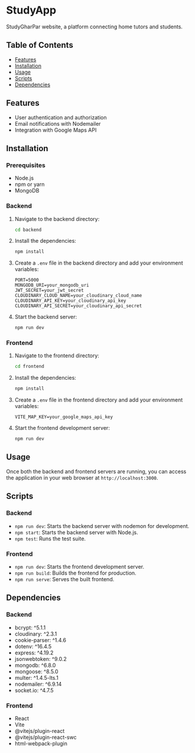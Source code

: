 # StudyApp

StudyGharPar website, a platform connecting home tutors and students.

## Table of Contents

- [Features](#features)
- [Installation](#installation)
- [Usage](#usage)
- [Scripts](#scripts)
- [Dependencies](#dependencies)

## Features

- User authentication and authorization
- Email notifications with Nodemailer
- Integration with Google Maps API

## Installation

### Prerequisites

- Node.js
- npm or yarn
- MongoDB

### Backend

1. Navigate to the backend directory:

    ```sh
    cd backend
    ```

2. Install the dependencies:

    ```sh
    npm install
    ```

3. Create a `.env` file in the backend directory and add your environment variables:

    ```env
    PORT=5000
    MONGODB_URI=your_mongodb_uri
    JWT_SECRET=your_jwt_secret
    CLOUDINARY_CLOUD_NAME=your_cloudinary_cloud_name
    CLOUDINARY_API_KEY=your_cloudinary_api_key
    CLOUDINARY_API_SECRET=your_cloudinary_api_secret
    ```

4. Start the backend server:

    ```sh
    npm run dev
    ```

### Frontend

1. Navigate to the frontend directory:

    ```sh
    cd frontend
    ```

2. Install the dependencies:

    ```sh
    npm install
    ```

3. Create a `.env` file in the frontend directory and add your environment variables:

    ```env
    VITE_MAP_KEY=your_google_maps_api_key
    ```

4. Start the frontend development server:

    ```sh
    npm run dev
    ```

## Usage

Once both the backend and frontend servers are running, you can access the application in your web browser at `http://localhost:3000`.

## Scripts

### Backend

- `npm run dev`: Starts the backend server with nodemon for development.
- `npm start`: Starts the backend server with Node.js.
- `npm test`: Runs the test suite.

### Frontend

- `npm run dev`: Starts the frontend development server.
- `npm run build`: Builds the frontend for production.
- `npm run serve`: Serves the built frontend.

## Dependencies

### Backend

- bcrypt: ^5.1.1
- cloudinary: ^2.3.1
- cookie-parser: ^1.4.6
- dotenv: ^16.4.5
- express: ^4.19.2
- jsonwebtoken: ^9.0.2
- mongodb: ^6.8.0
- mongoose: ^8.5.0
- multer: ^1.4.5-lts.1
- nodemailer: ^6.9.14
- socket.io: ^4.7.5

### Frontend

- React
- Vite
- @vitejs/plugin-react
- @vitejs/plugin-react-swc
- html-webpack-plugin

